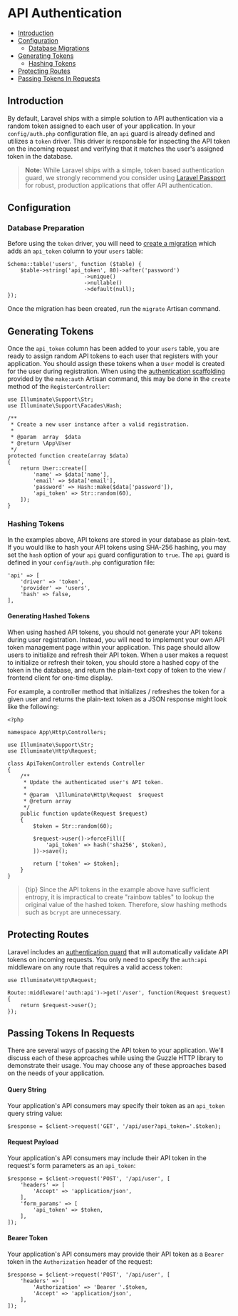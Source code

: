 # API Authentication

- [Introduction](#introduction)
- [Configuration](#configuration)
    - [Database Migrations](#database-preparation)
- [Generating Tokens](#generating-tokens)
    - [Hashing Tokens](#hashing-tokens)
- [Protecting Routes](#protecting-routes)
- [Passing Tokens In Requests](#passing-tokens-in-requests)

<a name="introduction"></a>
## Introduction

By default, Laravel ships with a simple solution to API authentication via a random token assigned to each user of your application. In your `config/auth.php` configuration file, an `api` guard is already defined and utilizes a `token` driver. This driver is responsible for inspecting the API token on the incoming request and verifying that it matches the user's assigned token in the database.

> **Note:** While Laravel ships with a simple, token based authentication guard, we strongly recommend you consider using [Laravel Passport](/docs/{{version}}/passport) for robust, production applications that offer API authentication.

<a name="configuration"></a>
## Configuration

<a name="database-preparation"></a>
### Database Preparation

Before using the `token` driver, you will need to [create a migration](/docs/{{version}}/migrations) which adds an `api_token` column to your `users` table:

    Schema::table('users', function ($table) {
        $table->string('api_token', 80)->after('password')
                            ->unique()
                            ->nullable()
                            ->default(null);
    });

Once the migration has been created, run the `migrate` Artisan command.

<a name="generating-tokens"></a>
## Generating Tokens

Once the `api_token` column has been added to your `users` table, you are ready to assign random API tokens to each user that registers with your application. You should assign these tokens when a `User` model is created for the user during registration. When using the [authentication scaffolding](/docs/{{version}}/authentication#authentication-quickstart) provided by the `make:auth` Artisan command, this may be done in the `create` method of the `RegisterController`:

    use Illuminate\Support\Str;
    use Illuminate\Support\Facades\Hash;

    /**
     * Create a new user instance after a valid registration.
     *
     * @param  array  $data
     * @return \App\User
     */
    protected function create(array $data)
    {
        return User::create([
            'name' => $data['name'],
            'email' => $data['email'],
            'password' => Hash::make($data['password']),
            'api_token' => Str::random(60),
        ]);
    }

<a name="hashing-tokens"></a>
### Hashing Tokens

In the examples above, API tokens are stored in your database as plain-text. If you would like to hash your API tokens using SHA-256 hashing, you may set the `hash` option of your `api` guard configuration to `true`. The `api` guard is defined in your `config/auth.php` configuration file:

    'api' => [
        'driver' => 'token',
        'provider' => 'users',
        'hash' => false,
    ],

#### Generating Hashed Tokens

When using hashed API tokens, you should not generate your API tokens during user registration. Instead, you will need to implement your own API token management page within your application. This page should allow users to initialize and refresh their API token. When a user makes a request to initialize or refresh their token, you should store a hashed copy of the token in the database, and return the plain-text copy of token to the view / frontend client for one-time display.

For example, a controller method that initializes / refreshes the token for a given user and returns the plain-text token as a JSON response might look like the following:

    <?php

    namespace App\Http\Controllers;

    use Illuminate\Support\Str;
    use Illuminate\Http\Request;

    class ApiTokenController extends Controller
    {
        /**
         * Update the authenticated user's API token.
         *
         * @param  \Illuminate\Http\Request  $request
         * @return array
         */
        public function update(Request $request)
        {
            $token = Str::random(60);

            $request->user()->forceFill([
                'api_token' => hash('sha256', $token),
            ])->save();

            return ['token' => $token];
        }
    }

> {tip} Since the API tokens in the example above have sufficient entropy, it is impractical to create "rainbow tables" to lookup the original value of the hashed token. Therefore, slow hashing methods such as `bcrypt` are unnecessary.

<a name="protecting-routes"></a>
## Protecting Routes

Laravel includes an [authentication guard](/docs/{{version}}/authentication#adding-custom-guards) that will automatically validate API tokens on incoming requests. You only need to specify the `auth:api` middleware on any route that requires a valid access token:

    use Illuminate\Http\Request;

    Route::middleware('auth:api')->get('/user', function(Request $request) {
        return $request->user();
    });

<a name="passing-tokens-in-requests"></a>
## Passing Tokens In Requests

There are several ways of passing the API token to your application. We'll discuss each of these approaches while using the Guzzle HTTP library to demonstrate their usage. You may choose any of these approaches based on the needs of your application.

#### Query String

Your application's API consumers may specify their token as an `api_token` query string value:

    $response = $client->request('GET', '/api/user?api_token='.$token);

#### Request Payload

Your application's API consumers may include their API token in the request's form parameters as an `api_token`:

    $response = $client->request('POST', '/api/user', [
        'headers' => [
            'Accept' => 'application/json',
        ],
        'form_params' => [
            'api_token' => $token,
        ],
    ]);

#### Bearer Token

Your application's API consumers may provide their API token as a `Bearer` token in the `Authorization` header of the request:

    $response = $client->request('POST', '/api/user', [
        'headers' => [
            'Authorization' => 'Bearer '.$token,
            'Accept' => 'application/json',
        ],
    ]);
